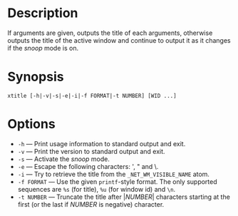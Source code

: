 # Description
If arguments are given, outputs the title of each arguments, otherwise outputs the title of the active window and continue to output it as it changes if the *snoop* mode is on.

# Synopsis
	xtitle [-h|-v|-s|-e|-i|-f FORMAT|-t NUMBER] [WID ...]

# Options
- `-h` — Print usage information to standard output and exit.
- `-v` — Print the version to standard output and exit.
- `-s` — Activate the *snoop* mode.
- `-e` — Escape the following characters: ', " and \\.
- `-i` — Try to retrieve the title from the `_NET_WM_VISIBLE_NAME` atom.
- `-f FORMAT` — Use the given `printf`-style format. The only supported sequences are `%s` (for title), `%u` (for window id) and `\n`.
- `-t NUMBER` — Truncate the title after |*NUMBER*| characters starting at the first (or the last if *NUMBER* is negative) character.
